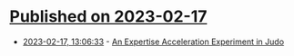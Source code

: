 # [Published on 2023-02-17](index.md)

* [2023-02-17, 13:06:33](https://news.ycombinator.com/item?id=34834173) - [An Expertise Acceleration Experiment in Judo](https://commoncog.com/expertise-acceleration-experiment-judo/)
